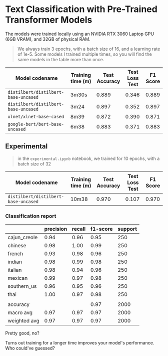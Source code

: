 # Text Classification with Pre-Trained Transformer Models

The models were trained locally using an NVIDIA RTX 3060 Laptop GPU (6GB VRAM), and 32GB of physical RAM.

> We always train 3 epochs, with a batch size of 16, and a learning rate of 1e-5. Some models I trained multiple times, so you will find the same models in the table more than once.

| Model codename                       | Training time (m) | Test Accuracy | Test Loss Test | F1 Score |
| ------------------------------------ | ----------------- | ------------- | -------------- | -------- |
| `distilbert/distilbert-base-uncased` | 3m30s             | 0.889         | 0.346          | 0.889    |
| `distilbert/distilbert-base-uncased` | 3m24              | 0.897         | 0.352          | 0.897    |
| `xlnet/xlnet-base-cased`             | 8m39              | 0.872         | 0.390          | 0.871    |
| `google-bert/bert-base-uncased`      | 6m38              | 0.883         | 0.371          | 0.883    |

## Experimental

> in the `experimental.ipynb` notebook, we trained for 10 epochs, with a batch size of 32

| Model codename                       | Training time (m) | Test Accuracy | Test Loss Test | F1 Score |
| ------------------------------------ | ----------------- | ------------- | -------------- | -------- |
| `distilbert/distilbert-base-uncased` | 10m38             | 0.970         | 0.107          | 0.970    |

### Classification report

|              | precision | recall | f1-score | support |
| ------------ | --------- | ------ | -------- | ------- |
| cajun_creole | 0.94      | 0.96   | 0.95     | 250     |
| chinese      | 0.98      | 1.00   | 0.99     | 250     |
| french       | 0.93      | 0.98   | 0.96     | 250     |
| indian       | 0.98      | 0.99   | 0.98     | 250     |
| italian      | 0.98      | 0.94   | 0.96     | 250     |
| mexican      | 0.99      | 0.97   | 0.98     | 250     |
| southern_us  | 0.96      | 0.95   | 0.96     | 250     |
| thai         | 1.00      | 0.97   | 0.98     | 250     |
|              |           |        |          |         |
| accuracy     |           |        | 0.97     | 2000    |
| macro avg    | 0.97      | 0.97   | 0.97     | 2000    |
| weighted avg | 0.97      | 0.97   | 0.97     | 2000    |

Pretty good, no?

Turns out training for a longer time improves your model's performance. Who could've guessed?

